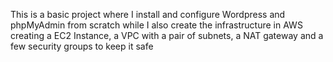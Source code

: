 This is a basic project where I install and configure Wordpress and phpMyAdmin from scratch while I also create the infrastructure in AWS creating a EC2 Instance, a VPC with a pair of subnets, a NAT gateway and a few security groups to keep it safe

